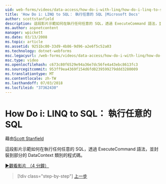 ```yaml
---
uid: web-forms/videos/data-access/how-do-i-with-linq/how-do-i-linq-to-sql-executing-arbitrary-sql
title: 'How Do i: LINQ to SQL： 執行任意的 SQL |Microsoft Docs'
author: scottstanfield
description: 這段影片示範如何在執行任何任意的 SQL，透過 ExecuteCommand 語法，並封裝到部分的 DataContext 類別的程式碼。
ms.author: aspnetcontent
manager: wpickett
ms.date: 03/13/2008
ms.topic: article
ms.assetid: 9251bc80-33d9-4b86-9d96-a2e6f5c52a03
ms.technology: dotnet-webforms
msc.legacyurl: /web-forms/videos/data-access/how-do-i-with-linq/how-do-i-linq-to-sql-executing-arbitrary-sql
msc.type: video
ms.openlocfilehash: c673c80f6529e94a36e7dc56fe4a43ebc8613fc3
ms.sourcegitcommit: 953ff9ea4369f154d6fd0239599279ddd3280009
ms.translationtype: MT
ms.contentlocale: zh-TW
ms.lasthandoff: 07/03/2018
ms.locfileid: "37362430"
---
```

<a name="how-do-i-linq-to-sql-executing-arbitrary-sql"></a>How Do i: LINQ to SQL： 執行任意的 SQL
====================
藉由[Scott Stanfield](https://github.com/scottstanfield)

這段影片示範如何在執行任何任意的 SQL，透過 ExecuteCommand 語法，並封裝到部分的 DataContext 類別的程式碼。

[&#9654;觀看影片 （4 分鐘）](https://channel9.msdn.com/Blogs/ASP-NET-Site-Videos/how-do-i-linq-to-sql-executing-arbitrary-sql)

> [!div class="step-by-step"]
> [上一步](how-do-i-linq-to-sql-updating-with-stored-procedures.md)
